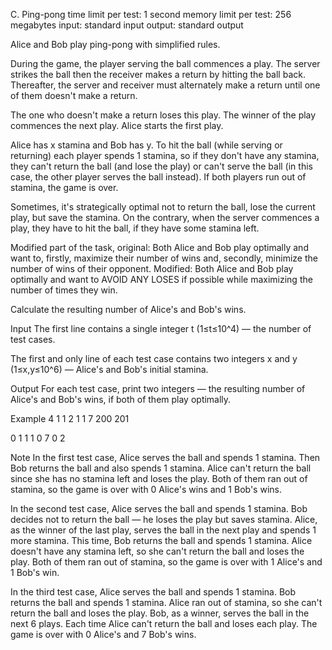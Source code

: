 C. Ping-pong
time limit per test: 1 second
memory limit per test: 256 megabytes
input: standard input
output: standard output

Alice and Bob play ping-pong with simplified rules.

During the game, the player serving the ball commences a play. The server strikes the ball then the receiver makes a return by hitting the ball back. Thereafter, the server and receiver must alternately make a return until one of them doesn't make a return.

The one who doesn't make a return loses this play. The winner of the play commences the next play. Alice starts the first play.

Alice has x stamina and Bob has y. To hit the ball (while serving or returning) each player spends 1 stamina, so if they don't have any stamina, they can't return the ball (and lose the play) or can't serve the ball (in this case, the other player serves the ball instead). If both players run out of stamina, the game is over.

Sometimes, it's strategically optimal not to return the ball, lose the current play, but save the stamina. On the contrary, when the server commences a play, they have to hit the ball, if they have some stamina left.

Modified part of the task, original:
Both Alice and Bob play optimally and want to, firstly, maximize their number of wins and, secondly, minimize the number of wins of their opponent.
Modified:
Both Alice and Bob play optimally and want to AVOID ANY LOSES if possible while maximizing the number of times they win.

Calculate the resulting number of Alice's and Bob's wins.

Input
The first line contains a single integer t (1≤t≤10^4) — the number of test cases.

The first and only line of each test case contains two integers x and y (1≤x,y≤10^6) — Alice's and Bob's initial stamina.

Output
For each test case, print two integers — the resulting number of Alice's and Bob's wins, if both of them play optimally.

Example
4
1 1
2 1
1 7
200 201

0 1
1 1
0 7
0 2

Note
In the first test case, Alice serves the ball and spends 1 stamina. Then Bob returns the ball and also spends 1 stamina. Alice can't return the ball since she has no stamina left and loses the play. Both of them ran out of stamina, so the game is over with 0 Alice's wins and 1 Bob's wins.

In the second test case, Alice serves the ball and spends 1 stamina. Bob decides not to return the ball — he loses the play but saves stamina. Alice, as the winner of the last play, serves the ball in the next play and spends 1 more stamina. This time, Bob returns the ball and spends 1 stamina. Alice doesn't have any stamina left, so she can't return the ball and loses the play. Both of them ran out of stamina, so the game is over with 1 Alice's and 1 Bob's win.

In the third test case, Alice serves the ball and spends 1 stamina. Bob returns the ball and spends 1 stamina. Alice ran out of stamina, so she can't return the ball and loses the play. Bob, as a winner, serves the ball in the next 6 plays. Each time Alice can't return the ball and loses each play. The game is over with 0 Alice's and 7 Bob's wins.